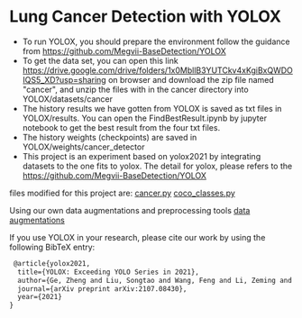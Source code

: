 # Lung Cancer Detection with YOLOX

* To run YOLOX, you should prepare the environment follow the guidance from  https://github.com/Megvii-BaseDetection/YOLOX
* To get the data set, you can open  this link https://drive.google.com/drive/folders/1x0MbllB3YUTCkv4xKgiBxQWDOIQS5_XD?usp=sharing on browser and download the zip file named "cancer", and unzip the files with in the cancer directory into YOLOX/datasets/cancer
* The history results we have gotten from YOLOX is saved as txt files in YOLOX/results. You can open the FindBestResult.ipynb by jupyter notebook to get the best result from the four txt files.
* The history weights (checkpoints) are saved in YOLOX/weights/cancer_detector
* This project is an experiment based on yolox2021 by integrating datasets to the one fits to yolox. 
The detail for yolox, please refers to the https://github.com/Megvii-BaseDetection/YOLOX

files modified for this project are:
[cancer.py](../Lung_Cancer_Detection_with_YOLOX/YOLOX/exps/cancer.py)
[coco_classes.py](../Lung_Cancer_Detection_with_YOLOX/YOLOX/yolox/data/datasets/coco_classes.py)

Using our own data augmentations and preprocessing tools
[data augmentations](../data_preprocess)

If you use YOLOX in your research, please cite our work by using the following BibTeX entry:

```latex
 @article{yolox2021,
  title={YOLOX: Exceeding YOLO Series in 2021},
  author={Ge, Zheng and Liu, Songtao and Wang, Feng and Li, Zeming and Sun, Jian},
  journal={arXiv preprint arXiv:2107.08430},
  year={2021}
}
```
